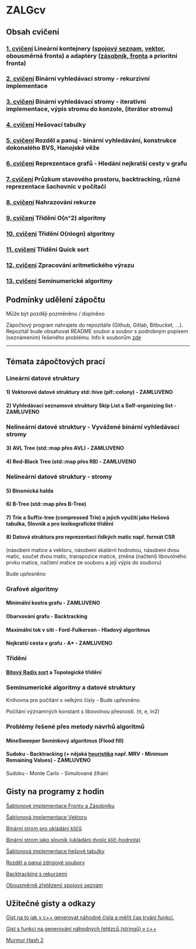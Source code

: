 # ZALGcv

## Obsah cvičení
### [1. cvičení](https://github.com/martinnovaak/ZALGcv/tree/main/cv1) Lineární kontejnery ([spojový seznam](https://gist.github.com/martinnovaak/e66c08beaef23119056567141b50ebc2), [vektor](https://gist.github.com/martinnovaak/7df4e37a710844ebd30d5d87329d9642), obousměrná fronta) a adaptéry ([zásobník, fronta](https://gist.github.com/martinnovaak/6617749869d7549c138074477d40eee3) a prioritní fronta)
### [2. cvičení](https://github.com/martinnovaak/ZALGcv/tree/main/cv2) Binární vyhledávací stromy - rekurzivní implementace
### [3. cvičení](https://github.com/martinnovaak/ZALGcv/tree/main/cv3) Binární vyhledávací stromy - iterativní implementace, výpis stromu do konzole, (iterátor stromu)
### [4. cvičení](https://github.com/martinnovaak/ZALGcv/tree/main/cv4) Hešovací tabulky
### [5. cvičení](https://github.com/martinnovaak/ZALGcv/tree/main/cv5) Rozděl a panuj - binární vyhledávání, konstrukce dokonalého BVS, Hanojské věže
### [6. cvičení](https://github.com/martinnovaak/ZALGcv/tree/main/cv6) Reprezentace grafů - Hledání nejkratší cesty v grafu
### [7. cvičení](https://github.com/martinnovaak/ZALGcv/tree/main/cv7) Průzkum stavového prostoru, backtracking, různé reprezentace šachovnic v počítači
### [8. cvičení](https://github.com/martinnovaak/ZALGcv/tree/main/cv8) Nahrazování rekurze
### [9. cvičení](https://github.com/martinnovaak/ZALGcv/tree/main/cv9) Třídění O(n^2) algoritmy
### [10. cvičení](https://github.com/martinnovaak/ZALGcv/tree/main/cv10) Třídění O(nlogn) algoritmy
### [11. cvičení](https://github.com/martinnovaak/ZALGcv/tree/main/cv11) Třídění Quick sort
### [12. cvičení](https://github.com/martinnovaak/ZALGcv/tree/main/cv12) Zpracování aritmetického výrazu
### [13. cvičení](https://github.com/martinnovaak/ZALGcv/tree/main/cv13) Seminumerické algoritmy

## Podmínky udělení zápočtu
Může být později pozměněno / doplněno

Zápočtový program nahrajete do repozitáře (Github, Gitlab, Bitbucket, ...). Repozitář bude obsahovat README soubor a soubor s podrobným popisem (seznámením) řešeného problému. Info k souborům [zde](https://gist.github.com/martinnovaak/9ab3ea05f277dcfa50fd383077ac63af)

---

## Témata zápočtových prací

### Lineární datové struktury

#### 1) Vektorové datové struktury std::hive (plf::colony) - ZAMLUVENO

#### 2) Vyhledávací seznamové struktury Skip List a Self-organizing list - ZAMLUVENO

### Nelineární datové struktury - Vyvážené binární vyhledávací stromy 

#### 3) AVL Tree (std::map přes AVL) - ZAMLUVENO

#### 4) Red-Black Tree (std::map přes RB) - ZAMLUVENO

### Nelineární datové struktury - stromy

#### 5) Binomická halda

#### 6) B-Tree (std::map přes B-Tree)

#### 7) Trie a Suffix-tree (compressed Trie) a jejich využití jako Hešová tabulka, Slovník a pro lexikografické třídění

#### 8) Datová struktura pro reprezentaci řídkých matic např. formát CSR 
(násobení matice a vektoru, násobení skalární hodnotou, násobení dvou matic, součet dvou matic, transpozice matice, změna (načtení) libovolného prvku matice, načtení matice ze souboru a její výpis do souboru)


Bude upřesněno

### Grafové algoritmy

#### Minimální kostra grafu - ZAMLUVENO

#### Obarvování grafu - Backtracking

#### Maximální tok v síti - Ford-Fulkerson - Hladový algoritmus

#### Nejkratší cesta v grafu - A* - ZAMLUVENO

### Třídění

#### [Bitový Radix sort](http://codercorner.com/RadixSortRevisited.htm) a Topologické třídění

### Seminumerické algoritmy a datové struktury

Knihovna pro počítání s velkými čísly - Bude upřesněno

Počítání významných konstant s libovolnou přesností. (π, e, ln2)

### Problémy řešené přes metody návrhů algoritmů

#### MineSweeper Semínkový algoritmus (Flood fill)

#### Sudoku - Backtracking (+ nějaká [heuristika](https://www.cs.rochester.edu/u/brown/242/assts/termprojs/Sudoku09.pdf) např. MRV - Minimum Remaining Values) - ZAMLUVENO

Sudoku - Monte Carlo - Simulované žíhání

## Gisty na programy z hodin

[Šablonové implementace Fronty a Zásobníku](https://gist.github.com/martinnovaak/6617749869d7549c138074477d40eee3)

[Šablonová implementace Vektoru](https://gist.github.com/martinnovaak/7df4e37a710844ebd30d5d87329d9642)

[Binární strom pro ukládání klíčů](https://gist.github.com/martinnovaak/23dfe3af1849e8882fe199801d9f3774)

[Binární strom jako slovník (ukládání dvojic klíč-hodnota)](https://gist.github.com/martinnovaak/9351e3167d2ecfba1fa11d9722ca6357)

[Šablonová implementace hešové tabulky](https://gist.github.com/martinnovaak/be863bb6e863d38674db65438d4f6cda)

[Rozděl a panuj zdrojové soubory](https://gist.github.com/martinnovaak/4d06aafa93f49ee8ff87efd430e296d6)

[Backtracking s rekurzemi](https://gist.github.com/martinnovaak/47ab6da0b7c43935cb9a754959c2deec)

[Obousměrně zřetězený spojový seznam](https://gist.github.com/martinnovaak/e66c08beaef23119056567141b50ebc2)


## Užitečné gisty a odkazy

[Gist na to jak v c++ generovat náhodné čísla a měřit čas trvání funkcí.](https://gist.github.com/martinnovaak/c05999dc306db538b7c98974cca93aa8)

[Gist s funkcí na generování náhodných řetězců (stringů) v c++](https://gist.github.com/martinnovaak/260a0c35373c4ded3f2be60b2944cb03)

[Murmur Hash 2](https://gist.github.com/martinnovaak/83f0f5f2a534c0e7abed9cee92a0d3c5)
